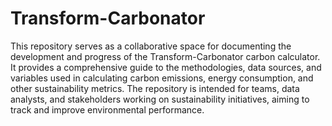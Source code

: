 # Transform-Carbonator
This repository serves as a collaborative space for documenting the development and progress of the Transform-Carbonator carbon calculator. It provides a comprehensive guide to the methodologies, data sources, and variables used in calculating carbon emissions, energy consumption, and other sustainability metrics. The repository is intended for teams, data analysts, and stakeholders working on sustainability initiatives, aiming to track and improve environmental performance.
